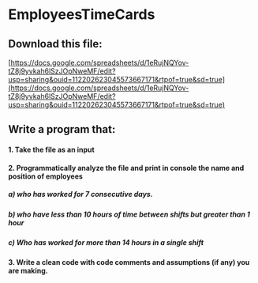 
# EmployeesTimeCards
## Download this file:

[https://docs.google.com/spreadsheets/d/1eRujNQYov-tZ8j9yvkah6lSzJOpNweMF/edit?usp=sharing&ouid=112202623045573667171&rtpof=true&sd=true](https://docs.google.com/spreadsheets/d/1eRujNQYov-tZ8j9yvkah6lSzJOpNweMF/edit?usp=sharing&ouid=112202623045573667171&rtpof=true&sd=true)

## Write a program that:
#### 1. Take the file as an input
#### 2. Programmatically analyze the file and print in console the name and   position of employees 
#####      a) who has worked for 7 consecutive days.
#####      b) who have less than 10 hours of time between shifts but greater than 1 hour
#####      c) Who has worked for more than 14 hours in a single shift
#### 3. Write a clean code with code comments and assumptions (if any) you are making.
